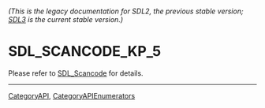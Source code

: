 ###### (This is the legacy documentation for SDL2, the previous stable version; [SDL3](https://wiki.libsdl.org/SDL3/) is the current stable version.)
# SDL_SCANCODE_KP_5

Please refer to [SDL_Scancode](SDL_Scancode) for details.

----
[CategoryAPI](CategoryAPI), [CategoryAPIEnumerators](CategoryAPIEnumerators)

